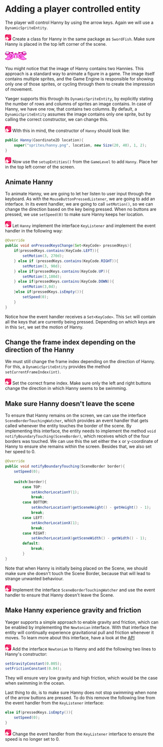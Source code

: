# Adding a player controlled entity

The player will control Hanny by using the arrow keys. Again we will use
a `DynamicSpriteEntity`.

![Edit](images/edit.png) Create a class for Hanny in the same package as
`SwordFish`. Make sure Hanny is placed in the top left corner of the scene.

![Hanny](images/game/hanny.png)

You might notice that the image of Hanny contains two Hannies. This approach is
a standard way to animate a figure in a game. The image itself contains multiple
sprites, and the Game Engine is responsible for showing only one of those
sprites, or cycling through them to create the impression of movement.

Yaeger supports this through its `DynamicSpriteEntity`, by explicitly stating
the number of rows and columns of sprites an image contains. In case of Hanny,
we have one row, that contains two columns. By default, a `DynamicSpriteEntity`
assumes the image contains only one sprite, but by calling the correct
constructor, we can change this.

![Edit](images/edit.png) With this in mind, the constructor of `Hanny` should
look like:

```java
public Hanny(Coordinate2D location){
    super("sprites/hanny.png", location, new Size(20, 40), 1, 2);
}
```

![Edit](images/edit.png) Now use the `setupEntities()` from the `GameLevel` to
add `Hanny`. Place her in the top left corner of the screen.

## Animate Hanny

To animate Hanny, we are going to let her listen to user input through the
keyboard. As with the `MouseButtonPressedListener`, we are going to add an
interface. In its event handler, we are going to call `setMotion()`, so we
can change the direction based on the key being pressed. When no buttons are
pressed, we use `setSpeed(0)` to make sure Hanny keeps her location.

![Edit](images/edit.png) Let `Hanny` implement the interface `KeyListener` and
implement the event handler in the following way:

```java
@Override
public void onPressedKeysChange(Set<KeyCode> pressedKeys){
    if(pressedKeys.contains(KeyCode.LEFT)){
        setMotion(3, 270d);
    } else if (pressedKeys.contains(KeyCode.RIGHT)){
        setMotion(3, 90d);
    } else if(pressedKeys.contains(KeyCode.UP)){
        setMotion(3,180d);
    } else if(pressedKeys.contains(KeyCode.DOWN)){
        setMotion(3,0d);
    }else if(pressedKeys.isEmpty()){
        setSpeed(0);
    }
}
```

Notice how the event handler receives a `Set<KeyCode>`. This `Set` will contain
all the keys that are currently being pressed. Depending on which keys are in
this `Set`, we set the motion of Hanny.

## Change the frame index depending on the direction of the Hanny

We must still change the frame index depending on the direction of Hanny. For
this, a `DynamicSpriteEntity` provides the method ` setCurrentFrameIndex(int)`.

![Edit](images/edit.png) Set the correct frame index. Make sure only the left
and right buttons change the direction in which Hanny seems to be swimming.

## Make sure Hanny doesn't leave the scene

To ensure that Hanny remains on the screen, we can use the interface
`SceneBorderTouchingWatcher`, which provides an event handler that gets called
whenever the entity touches the border of the scene. By implementing this
interface, the entity needs to implement the method
`void notifyBoundaryTouching(SceneBorder)`, which receives which of the four
borders was touched. We can use this the set either the x or
y-coordinate of Hanny to ensure she remains within the screen. Besides that, we
also set her speed to 0.

```java
@Override
public void notifyBoundaryTouching(SceneBorder border){
    setSpeed(0);

    switch(border){
        case TOP:
            setAnchorLocationY(1);
            break;
        case BOTTOM:
            setAnchorLocationY(getSceneHeight() - getHeight() - 1);
            break;
        case LEFT:
            setAnchorLocationX(1);
            break;
        case RIGHT:
            setAnchorLocationX(getSceneWidth() - getWidth() - 1);
        default:
            break;
        }
}
```

Note that when Hanny is initially being placed on the Scene, we should make sure
she doesn't touch the Scene Border, because that will lead to strange unwanted
behaviour.

![Edit](images/edit.png) Implement the interface `SceneBorderTouchingWatcher`
and use the event handler to ensure that Hanny doesn't leave the Scene.

## Make Hanny experience gravity and friction

Yaeger supports a simple approach to enable gravity and friction, which can be
enabled by implementing the `Newtonian` interface. With that interface the
entity will continually experience gravitational pull and friction whenever
it moves. To learn more about this interface, have a look at
the [API](https://han-yaeger.github.io/yaeger/hanyaeger/com/github/hanyaeger/core/entities/motion/Movable.html)

![Edit](images/edit.png) Add the interface `Newtonian` to Hanny and add the
following two lines to Hanny's constructor:

```java
setGravityConstant(0.005);
setFrictionConstant(0.04);
```

They will ensure very low gravity and high friction, which would be the case
when swimming in the ocean.

Last thing to do, is to make sure Hanny does not stop swimming when none of the
arrow buttons are pressed. To do this remove the following line from the event
handler from the `KeyListener` interface:

```java
else if(pressedKeys.isEmpty()){
    setSpeed(0);
}
```

![Edit](images/edit.png) Change the event handler from the `KeyListener`
interface to ensure the speed is no longer set to 0.
